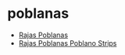 # poblanas

 * [Rajas Poblanas](index/r/rajas-poblanas-395940.json)
 * [Rajas Poblanas Poblano Strips](index/r/rajas-poblanas-poblano-strips.json)
